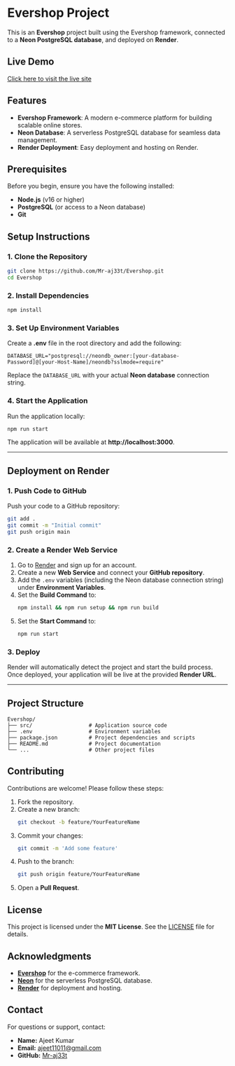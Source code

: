 # Evershop Project

This is an **Evershop** project built using the Evershop framework, connected to a **Neon PostgreSQL database**, and deployed on **Render**.

## Live Demo
[Click here to visit the live site](https://evershop-86oc.onrender.com)

## Features
- **Evershop Framework**: A modern e-commerce platform for building scalable online stores.
- **Neon Database**: A serverless PostgreSQL database for seamless data management.
- **Render Deployment**: Easy deployment and hosting on Render.

## Prerequisites
Before you begin, ensure you have the following installed:
- **Node.js** (v16 or higher)
- **PostgreSQL** (or access to a Neon database)
- **Git**

## Setup Instructions

### 1. Clone the Repository
```bash
git clone https://github.com/Mr-aj33t/Evershop.git
cd Evershop
```

### 2. Install Dependencies
```bash
npm install
```

### 3. Set Up Environment Variables
Create a **.env** file in the root directory and add the following:

```env
DATABASE_URL="postgresql://neondb_owner:[your-database-Password]@[your-Host-Name]/neondb?sslmode=require"
```
Replace the `DATABASE_URL` with your actual **Neon database** connection string.

### 4. Start the Application
Run the application locally:
```bash
npm run start
```
The application will be available at **http://localhost:3000**.

---

## Deployment on Render

### 1. Push Code to GitHub
Push your code to a GitHub repository:
```bash
git add .
git commit -m "Initial commit"
git push origin main
```

### 2. Create a Render Web Service
1. Go to [Render](https://render.com/) and sign up for an account.
2. Create a new **Web Service** and connect your **GitHub repository**.
3. Add the `.env` variables (including the Neon database connection string) under **Environment Variables**.
4. Set the **Build Command** to:
    ```bash
    npm install && npm run setup && npm run build
    ```
5. Set the **Start Command** to:
    ```bash
    npm run start
    ```

### 3. Deploy
Render will automatically detect the project and start the build process. Once deployed, your application will be live at the provided **Render URL**.

---

## Project Structure
```
Evershop/
├── src/                  # Application source code
├── .env                  # Environment variables
├── package.json          # Project dependencies and scripts
├── README.md             # Project documentation
└── ...                   # Other project files
```

## Contributing
Contributions are welcome! Please follow these steps:
1. Fork the repository.
2. Create a new branch:
    ```bash
    git checkout -b feature/YourFeatureName
    ```
3. Commit your changes:
    ```bash
    git commit -m 'Add some feature'
    ```
4. Push to the branch:
    ```bash
    git push origin feature/YourFeatureName
    ```
5. Open a **Pull Request**.

## License
This project is licensed under the **MIT License**. See the [LICENSE](LICENSE) file for details.

## Acknowledgments
- **[Evershop](https://evershop.io/)** for the e-commerce framework.
- **[Neon](https://neon.tech/)** for the serverless PostgreSQL database.
- **[Render](https://render.com/)** for deployment and hosting.

## Contact
For questions or support, contact:
- **Name:** Ajeet Kumar
- **Email:** ajeet11011@gmail.com
- **GitHub:** [Mr-aj33t](https://github.com/Mr-aj33t)


